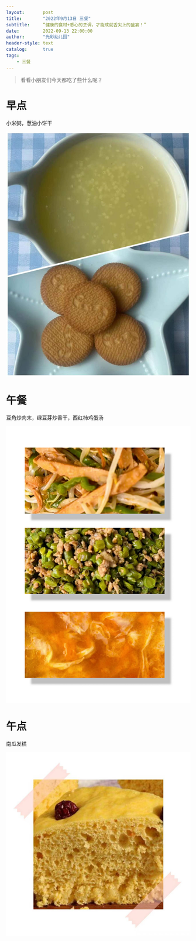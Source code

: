 ```yaml
---
layout:       post
title:        "2022年9月13日 三餐"
subtitle:     “健康的食材+悉心的烹调，才能成就舌尖上的盛宴！”
date:         2022-09-13 22:00:00
author:       "光彩幼儿园"
header-style: text
catalog:      true
tags:
    - 三餐
---
```

> 看看小朋友们今天都吃了些什么呢？

# 早点

小米粥，葱油小饼干

![](/img/in-post/meals/b1ca3fe7dab1c070a357ff575f4a0eca.jpg)

# 午餐

豆角炒肉末，绿豆芽炒香干，西红柿鸡蛋汤

![](/img/in-post/meals/5c9ba7c5f6aafc5b2d8cef724ee3b674.jpg)

# 午点

南瓜发糕

![](/img/in-post/meals/a15b42ee7273866872185da64fa200e0.jpg)
